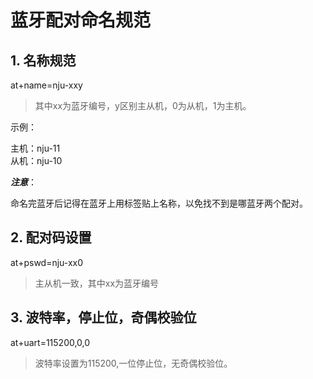 # 蓝牙配对命名规范

## 1. 名称规范

at+name=nju-xxy

> 其中xx为蓝牙编号，y区别主从机，0为从机，1为主机。

示例：

主机：nju-11  
从机：nju-10

***注意***：

命名完蓝牙后记得在蓝牙上用标签贴上名称，以免找不到是哪蓝牙两个配对。

## 2. 配对码设置

at+pswd=nju-xx0

> 主从机一致，其中xx为蓝牙编号

## 3. 波特率，停止位，奇偶校验位

at+uart=115200,0,0

> 波特率设置为115200,一位停止位，无奇偶校验位。
